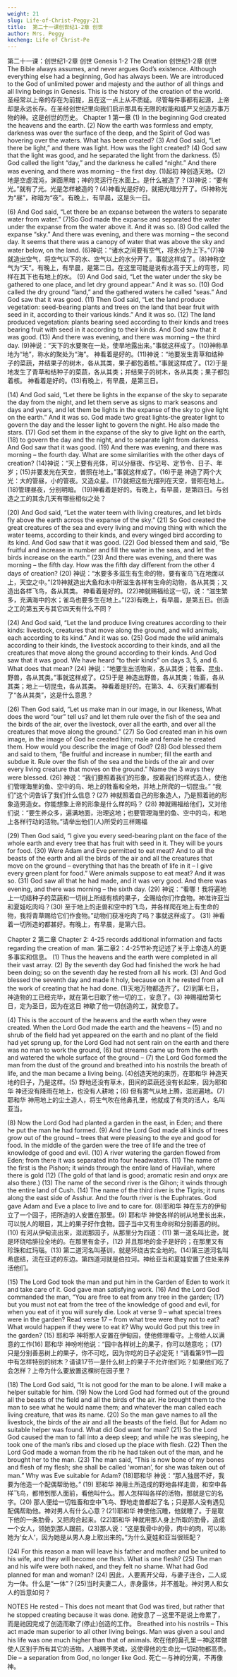 ```yaml
---
weight: 21
slug: Life-of-Christ-Peggy-21
title:  第二十一课创世纪1-2章 创世
author: Mrs. Peggy
kecheng: Life of Christ-Pe
---
```


第二十一课：创世纪1-2章 创世
Genesis 1-2 The Creation
创世纪1-2章 创世
The Bible always assumes, and never argues God’s existence. Although everything else had a beginning, God has always been. We are introduced to the God of unlimited power and majesty and the author of all things and all living beings in Genesis. This is the history of the creation of the world.
圣经常以上帝的存在为前提，且在这一点上从不质疑。尽管每件事都有起源，上帝却是永远长存。在圣经创世纪里向我们启示那具有无限的权能和威严又创造万事万物的神。这是创世的历史。
Chapter 1
第一章
(1) In the beginning God created the heavens and the earth. (2) Now the earth was formless and empty, darkness was over the surface of the deep, and the Spirit of God was hovering over the waters. What has been created? (3) And God said, “Let there be light,” and there was light. How was the light created? (4) God saw that the light was good, and he separated the light from the darkness. (5) God called the light “day,” and the darkness he called “night.” And there was evening, and there was morning – the first day.
(1)起初 神创造天地。(2)地是空虚混沌，渊面黑暗；神的灵运行在水面上。是什么被造了？(3)神说：“要有光。”就有了光。光是怎样被造的？(4)神看光是好的，就把光暗分开了。(5)神称光为“昼”，称暗为“夜”。有晚上，有早晨，这是头一日。

(6) And God said, “Let there be an expanse between the waters to separate water from water.” (7)So God made the expanse and separated the water under the expanse from the water above it. And it was so. (8) God called the expanse “sky.” And there was evening, and there was morning – the second day. It seems that there was a canopy of water that was above the sky and water below, on the land.
(6)神说：“诸水之间要有空气，将水分为上下。”(7)神就造出空气，将空气以下的水、空气以上的水分开了。事就这样成了。(8)神称空气为“天”。有晚上，有早晨，是第二日。在这里可能是说有水高于天上的穹苍，同样在其下也有地上的水。
(9) And God said, “Let the water under the sky be gathered to one place, and let dry ground appear.” And it was so. (10) God called the dry ground “land,” and the gathered waters he called “seas.” And God saw that it was good. (11) Then God said, “Let the land produce vegetation: seed-bearing plants and trees on the land that bear fruit with seed in it, according to their various kinds.” And it was so. (12) The land produced vegetation: plants bearing seed according to their kinds and trees bearing fruit with seed in it according to their kinds. And God saw that it was good. (13) And there was evening, and there was morning – the third day.
(9)神说：“天下的水要聚在一处，使旱地露出来。”事就这样成了。(10)神称旱地为“地”，称水的聚处为“海”。 神看着是好的。(11)神说：“地要发生青草和结种子的菜蔬，并结果子的树木，各从其类，果子都包着核。”事就这样成了。(12)于是地发生了青草和结种子的菜蔬，各从其类；并结果子的树木，各从其类；果子都包着核。 神看着是好的。(13)有晚上，有早晨，是第三日。

(14) And God said, “Let there be lights in the expanse of the sky to separate the day from the night, and let them serve as signs to mark seasons and days and years, and let them be lights in the expanse of the sky to give light on the earth.” And it was so. God made two great lights-the greater light to govern the day and the lesser light to govern the night. He also made the stars. (17) God set them in the expanse of the sky to give light on the earth, (18) to govern the day and the night, and to separate light from darkness. And God saw that it was good. (19) And there was evening, and there was morning – the fourth day. What are some similarities with the other days of creation?
(14)神说：“天上要有光体，可以分昼夜、作记号、定节令、日子、年岁；(15)并要发光在天空，普照在地上。”事就这样成了。(16)于是 神造了两个大光：大的管昼，小的管夜。又造众星。(17)就把这些光摆列在天空，普照在地上。(18)管理昼夜，分别明暗。 (19)神看着是好的。有晚上，有早晨，是第四日。与创造之工的其余几天有哪些相似之处？

(20) And God said, “Let the water teem with living creatures, and let birds fly above the earth across the expanse of the sky.” (21) So God created the great creatures of the sea and every living and moving thing with which the water teems, according to their kinds, and every winged bird according to its kind. And God saw that it was good. (22) God blessed them and said, “Be fruitful and increase in number and fill the water in the seas, and let the birds increase on the earth.” (23) And there was evening, and there was morning – the fifth day.
How was the fifth day different from the other 4 days of creation?
(20) 神说：“水要多多滋生有生命的物，要有雀鸟飞在地面以上，天空之中。”(21)神就造出大鱼和水中所滋生各样有生命的动物，各从其类；又造出各样飞鸟，各从其类。 神看着是好的。(22)神就赐福给这一切，说：“滋生繁多，充满海中的水；雀鸟也要多生在地上。”(23)有晚上，有早晨，是第五日。创造之工的第五天与其它四天有什么不同？

(24) And God said, “Let the land produce living creatures according to their kinds: livestock, creatures that move along the ground, and wild animals, each according to its kind.” And it was so. (25) God made the wild animals according to their kinds, the livestock according to their kinds, and all the creatures that move along the ground according to their kinds. And God saw that it was good. We have heard “to their kinds” on days 3, 5, and 6. What does that mean?
(24) 神说：“地要生出活物来，各从其类；牲畜、昆虫、野兽，各从其类。”事就这样成了。(25)于是 神造出野兽，各从其类；牲畜，各从其类；地上一切昆虫，各从其类。 神看着是好的。在第3、4、6天我们都看到了“各从其类”，这是什么意思？

(26) Then God said, “Let us make man in our image, in our likeness, What does the word “our” tell us? and let them rule over the fish of the sea and the birds of the air, over the livestock, over all the earth, and over all the creatures that move along the ground.” (27) So God created man in his own image, in the image of God he created him; male and female he created them. How would you describe the image of God? (28) God blessed them and said to them, “Be fruitful and increase in number; fill the earth and subdue it. Rule over the fish of the sea and the birds of the air and over every living creature that moves on the ground.” Name the 3 ways they were blessed.
(26) 神说：“我们要照着我们的形象，按着我们的样式造人，使他们管理海里的鱼、空中的鸟、地上的牲畜和全地，并地上所爬的一切昆虫。” “我们”这个词告诉了我们什么信息？(27) 神就照着自己的形象造人，乃是照着祂的形象造男造女。你能想象上帝的形象是什么样的吗？ (28) 神就赐福给他们，又对他们说：“要生养众多，遍满地面，治理这地；也要管理海里的鱼、空中的鸟，和地上各样行动的活物。”请举出他们(人)所受的三样赐福

(29) Then God said, “I give you every seed-bearing plant on the face of the whole earth and every tree that has fruit with seed in it. They will be yours for food. (30) Were Adam and Eve permitted to eat meat? And to all the beasts of the earth and all the birds of the air and all the creatures that move on the ground – everything that has the breath of life in it – I give every green plant for food.” Were animals suppose to eat meat? And it was so. (31) God saw all that he had made, and it was very good. And there was evening, and there was morning – the sixth day.
(29) 神说：“看哪！我将遍地上一切结种子的菜蔬和一切树上所结有核的果子，全赐给你们作食物。神准许亚当和夏娃吃肉吗？(30) 至于地上的走兽和空中的飞鸟，并各样爬在地上有生命的物，我将青草赐给它们作食物。”动物们获准吃肉了吗？事就这样成了。 (31) 神看着一切所造的都甚好。有晚上，有早晨，是第六日。

Chapter 2
第二章
Chapter 2: 4-25 records additional information and facts regarding the creation of man.
第二章2：4-25节补充记述了关于上帝造人的更多事实和信息。
(1) Thus the heavens and the earth were completed in all their vast array. (2) By the seventh day God had finished the work he had been doing; so on the seventh day he rested from all his work. (3) And God blessed the seventh day and made it holy, because on it he rested from all the work of creating that he had done.
(1)天地万物都造齐了。(2)到第七日， 神造物的工已经完毕，就在第七日歇了他一切的工，安息了。(3) 神赐福给第七日，定为圣日，因为在这日 神歇了他一切创造的工，就安息了。

(4) This is the account of the heavens and the earth when they were created. When the Lord God made the earth and the heavens – (5) and no shrub of the field had yet appeared on the earth and no plant of the field had yet sprung up, for the Lord God had not sent rain on the earth and there was no man to work the ground, (6) but streams came up from the earth and watered the whole surface of the ground – (7) the Lord God formed the man from the dust of the ground and breathed into his nostrils the breath of life, and the man became a living being.
(4)创造天地的来历，在耶和华 神造天地的日子，乃是这样。(5) 野地还没有草木，田间的菜蔬还没有长起来，因为耶和华 神还没有降雨在地上，也没有人耕地；(6) 但有雾气从地上腾，滋润遍地。(7) 耶和华 神用地上的尘土造人，将生气吹在他鼻孔里，他就成了有灵的活人，名叫亚当。

(8) Now the Lord God had planted a garden in the east, in Eden; and there he put the man he had formed. (9) And the Lord God made all kinds of trees grow out of the ground – trees that were pleasing to the eye and good for food. In the middle of the garden were the tree of life and the tree of knowledge of good and evil. (10) A river watering the garden flowed from Eden; from there it was separated into four headwaters. (11) The name of the first is the Pishon; it winds through the entire land of Havilah, where there is gold (12) (The gold of that land is good; aromatic resin and onyx are also there.) (13) The name of the second river is the Gihon; it winds through the entire land of Cush. (14) The name of the third river is the Tigris; it runs along the east side of Asshur. And the fourth river is the Euphrates. God gave Adam and Eve a place to live and to care for.
(8)耶和华 神在东方的伊甸立了一个园子，把所造的人安置在那里。(9) 耶和华 神使各样的树从地里长出来，可以悦人的眼目，其上的果子好作食物。园子当中又有生命树和分别善恶的树。 (10) 有河从伊甸流出来，滋润那园子，从那里分为四道：(11) 第一道名叫比逊，就是环绕哈腓拉全地的。在那里有金子，(12) 并且那地的金子是好的；在那里又有珍珠和红玛瑙。(13) 第二道河名叫基训，就是环绕古实全地的。(14)第三道河名叫希底结，流在亚述的东边。第四道河就是伯拉河。神给亚当和夏娃安置了住处来养活他们。

(15) The Lord God took the man and put him in the Garden of Eden to work it and take care of it. God gave man satisfying work. (16) And the Lord God commanded the man, “You are free to eat from any tree in the garden; (17) but you must not eat from the tree of the knowledge of good and evil, for when you eat of it you will surely die. Look at verse 9 – what special trees were in the garden? Read verse 17 – from what tree were they not to eat? What would happen if they were to eat it? Why would God put this tree in the garden?
(15) 耶和华 神将那人安置在伊甸园，使他修理看守。上帝给人以满意的工作(16) 耶和华 神吩咐他说：“园中各样树上的果子，你可以随意吃； (17) 只是分别善恶树上的果子，你不可吃，因为你吃的日子必定死！”请看第9节—园中有怎样特别的树木？请读17节—是什么树上的果子不允许他们吃？如果他们吃了会怎样？上帝为什么要放置这棵树在园子里？

(18) The Lord God said, “It is not good for the man to be alone. I will make a helper suitable for him. (19) Now the Lord God had formed out of the ground all the beasts of the field and all the birds of the air. He brought them to the man to see what he would name them; and whatever the man called each living creature, that was its name. (20) So the man gave names to all the livestock, the birds of the air and all the beasts of the field.
But for Adam no suitable helper was found. What did God want for man? (21) So the Lord God caused the man to fall into a deep sleep; and while he was sleeping, he took one of the man’s ribs and closed up the place with flesh. (22) Then the Lord God made a woman from the rib he had taken out of the man, and he brought her to the man. (23) The man said, “This is now bone of my bones and flesh of my flesh; she shall be called ‘woman’, for she was taken out of man.” Why was Eve suitable for Adam?
(18)耶和华 神说：“那人独居不好，我要为他造一个配偶帮助他。” (19) 耶和华 神用土所造成的野地各样走兽，和空中各样飞鸟，都带到那人面前，看他叫什么。那人怎样叫各样的活物，那就是它的名字。(20) 那人便给一切牲畜和空中飞鸟、野地走兽都起了名；只是那人没有遇见配偶帮助他。神对男人有什么心意？(21)耶和华 神使他沉睡，他就睡了。于是取下他的一条肋骨，又把肉合起来。(22)耶和华 神就用那人身上所取的肋骨，造成一个女人，领她到那人跟前。(23)那人说：“这是我骨中的骨，肉中的肉，可以称她为‘女人’，因为她是从男人身上取出来的。”为什么夏娃和亚当很班配？

(24) For this reason a man will leave his father and mother and be united to his wife, and they will become one flesh. What is one flesh? (25) The man and his wife were both naked, and they felt no shame. What had God planned for man and woman?
(24) 因此，人要离开父母，与妻子连合，二人成为一体。什么是“一体”？(25)当时夫妻二人，赤身露体，并不羞耻。神对男人和女人的旨意如何？

NOTES
He rested – This does not meant that God was tired, but rather that he stopped creating because it was done.
祂安息了－这里不是说上帝累了，而是祂因完成了创造而歇了(停止)创造的工作。
Breathed into his nostrils – This act made man superior to all other living beings. Man was given a soul and his life was one much higher than that of animals.
吹在他的鼻孔里－神这样做使人区别于所有其它的活物。人被赐予灵魂，这使得他的生命比一切动物都高贵。
Die – a separation from God, no longer like God.
死亡－与神的分离，不再像神。
